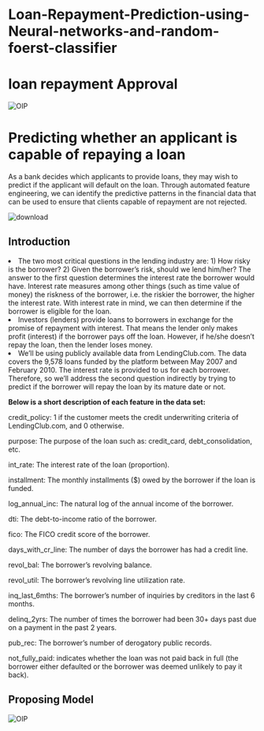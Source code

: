 # Loan-Repayment-Prediction-using-Neural-networks-and-random-foerst-classifier
<h1>loan repayment Approval</h1>

![OIP](https://github.com/mohansharma077/Loan-Repayment-Prediction-using-Neural-networks-and-random-foerst-classifier/assets/104629829/cac4c81f-6ccc-4a6c-af8f-b48ec7a3f582)


<h1>Predicting whether an applicant is capable of repaying a loan</h1>
<p>As a bank decides which applicants to provide loans, they may wish to predict if the applicant will default on the loan. Through automated feature engineering, we can identify the predictive patterns in the financial data that can be used to ensure that clients capable of repayment are not rejected.</p>

![download](https://github.com/mohansharma077/Loan-Repayment-Prediction-using-Neural-networks-and-random-foerst-classifier/assets/104629829/654c5d61-3861-4f22-9a65-0750c5ee65ef)
<h2>Introduction</h2>

<li>The two most critical questions in the lending industry are: 1) How risky is the borrower? 2) Given the borrower’s risk, should we lend him/her? The answer to the first question determines the interest rate the borrower would have. Interest rate measures among other things (such as time value of money) the riskness of the borrower, i.e. the riskier the borrower, the higher the interest rate. With interest rate in mind, we can then determine if the borrower is eligible for the loan.</li>

<li>Investors (lenders) provide loans to borrowers in exchange for the promise of repayment with interest. That means the lender only makes profit (interest) if the borrower pays off the loan. However, if he/she doesn’t repay the loan, then the lender loses money.</li>

<li>We’ll be using publicly available data from LendingClub.com. The data covers the 9,578 loans funded by the platform between May 2007 and February 2010. The interest rate is provided to us for each borrower. Therefore, so we’ll address the second question indirectly by trying to predict if the borrower will repay the loan by its mature date or not.</li>

**Below is a short description of each feature in the data set:**</br>

credit_policy: 1 if the customer meets the credit underwriting criteria of LendingClub.com, and 0 otherwise.

purpose: The purpose of the loan such as: credit_card, debt_consolidation, etc.

int_rate: The interest rate of the loan (proportion).

installment: The monthly installments ($) owed by the borrower if the loan is funded.

log_annual_inc: The natural log of the annual income of the borrower.

dti: The debt-to-income ratio of the borrower.

fico: The FICO credit score of the borrower.

days_with_cr_line: The number of days the borrower has had a credit line.

revol_bal: The borrower’s revolving balance.

revol_util: The borrower’s revolving line utilization rate.

inq_last_6mths: The borrower’s number of inquiries by creditors in the last 6 months.

delinq_2yrs: The number of times the borrower had been 30+ days past due on a payment in the past 2 years.

pub_rec: The borrower’s number of derogatory public records.

not_fully_paid: indicates whether the loan was not paid back in full (the borrower either defaulted or the borrower was deemed unlikely to pay it back).

<h2>Proposing Model</h2>

![OIP](https://github.com/mohansharma077/Loan-Repayment-Prediction-using-Neural-networks-and-random-foerst-classifier/assets/104629829/3d36a736-c574-44fb-80ff-1700031be263)
